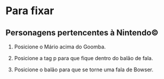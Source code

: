 # Para fixar

## Personagens pertencentes à Nintendo©

1. Posicione o Mário acima do Goomba.

2. Posicione a tag p para que fique dentro do balão de fala.

3. Posicione o balão para que se torne uma fala de Bowser.
